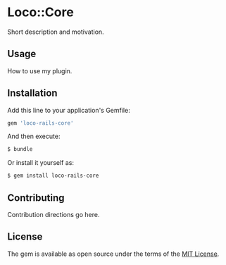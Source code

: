 # Loco::Core
Short description and motivation.

## Usage
How to use my plugin.

## Installation
Add this line to your application's Gemfile:

```ruby
gem 'loco-rails-core'
```

And then execute:
```bash
$ bundle
```

Or install it yourself as:
```bash
$ gem install loco-rails-core
```

## Contributing
Contribution directions go here.

## License
The gem is available as open source under the terms of the [MIT License](https://opensource.org/licenses/MIT).
